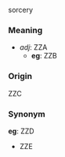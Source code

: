 sorcery
### Meaning
+ _adj_: ZZA
    + __eg__: ZZB

### Origin

ZZC

### Synonym

__eg__: ZZD

+ ZZE


